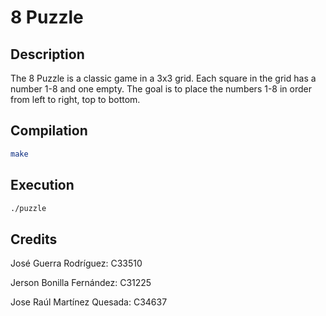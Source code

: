 # 8 Puzzle

## Description

The 8 Puzzle is a classic game in a 3x3 grid. Each square in the grid has a number 1-8 and one empty. The goal is to place the numbers 1-8 in order from left to right, top to bottom.

## Compilation

```bash
make
```

## Execution

```bash
./puzzle
```


## Credits

José Guerra Rodríguez: C33510

Jerson Bonilla Fernández: C31225

Jose Raúl Martínez Quesada: C34637
